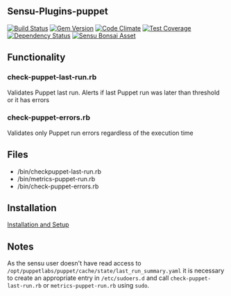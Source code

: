 ## Sensu-Plugins-puppet

[![Build Status](https://travis-ci.org/sensu-plugins/sensu-plugins-puppet.svg?branch=master)](https://travis-ci.org/sensu-plugins/sensu-plugins-puppet)
[![Gem Version](https://badge.fury.io/rb/sensu-plugins-puppet.svg)](http://badge.fury.io/rb/sensu-plugins-puppet)
[![Code Climate](https://codeclimate.com/github/sensu-plugins/sensu-plugins-puppet/badges/gpa.svg)](https://codeclimate.com/github/sensu-plugins/sensu-plugins-puppet)
[![Test Coverage](https://codeclimate.com/github/sensu-plugins/sensu-plugins-puppet/badges/coverage.svg)](https://codeclimate.com/github/sensu-plugins/sensu-plugins-puppet)
[![Dependency Status](https://gemnasium.com/sensu-plugins/sensu-plugins-puppet.svg)](https://gemnasium.com/sensu-plugins/sensu-plugins-puppet)
[![Sensu Bonsai Asset](https://img.shields.io/badge/Bonsai-Download%20Me-brightgreen.svg?colorB=89C967&logo=sensu)](https://bonsai.sensu.io/assets/ivoamorim/sensu-plugins-puppet)

## Functionality

### check-puppet-last-run.rb
Validates Puppet last run. Alerts if last Puppet run was later than threshold or it has errors

### check-puppet-errors.rb
Validates only Puppet run errors regardless of the execution time

## Files

* /bin/checkpuppet-last-run.rb
* /bin/metrics-puppet-run.rb
* /bin/check-puppet-errors.rb

## Installation

[Installation and Setup](http://sensu-plugins.io/docs/installation_instructions.html)

## Notes

As the sensu user doesn't have read access to `/opt/puppetlabs/puppet/cache/state/last_run_summary.yaml` it is necessary to create an appropriate entry in `/etc/sudoers.d` and call `check-puppet-last-run.rb` or `metrics-puppet-run.rb` using `sudo`.
